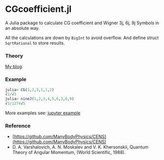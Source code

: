 # CGcoefficient.jl

A Julia package to calculate CG coefficient and Wigner 3j, 6j, 9j Symbols in an absolute way.

All the calculations are down by `BigInt` to avoid overflow. And define struct `SqrtRational` to store results.

### Theory

[My blog](https://0382.github.io/2020/10/17/CG-coefficient-and-Wigner-3nj-Symbols/).

### Example

```julia
julia> CG(1,2,3,1,1,2)
√2/√3
julia> nineJ(1,2,3,4,5,6,3,6,9)
√3/1274√5
```

More examples see: [jupyter example](./doc/example.ipynb)

### Reference

- [https://github.com/ManyBodyPhysics/CENS](https://github.com/ManyBodyPhysics/CENS)
- D. A. Varshalovich, A. N. Moskalev and V. K. Khersonskii, Quantum Theory of Angular Momentum, (World Scientific, 1988).
